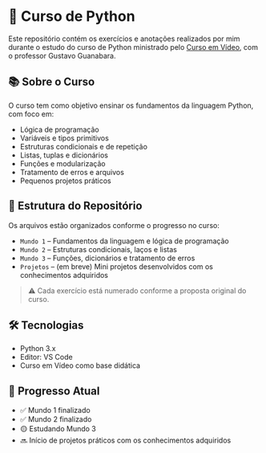 # 🐍 Curso de Python

Este repositório contém os exercícios e anotações realizados por mim durante o estudo do curso de Python ministrado pelo [Curso em Vídeo](https://www.cursoemvideo.com/), com o professor Gustavo Guanabara.

## 📚 Sobre o Curso

O curso tem como objetivo ensinar os fundamentos da linguagem Python, com foco em:

- Lógica de programação
- Variáveis e tipos primitivos
- Estruturas condicionais e de repetição
- Listas, tuplas e dicionários
- Funções e modularização
- Tratamento de erros e arquivos
- Pequenos projetos práticos

## 📁 Estrutura do Repositório

Os arquivos estão organizados conforme o progresso no curso:

- `Mundo 1` – Fundamentos da linguagem e lógica de programação
- `Mundo 2` – Estruturas condicionais, laços e listas
- `Mundo 3` – Funções, dicionários e tratamento de erros
- `Projetos` – (em breve) Mini projetos desenvolvidos com os conhecimentos adquiridos

> ⚠️ Cada exercício está numerado conforme a proposta original do curso.

## 🛠 Tecnologias
- Python 3.x
- Editor: VS Code 
- Curso em Vídeo como base didática

## 🧠 Progresso Atual
- ✅ Mundo 1 finalizado
- ✅ Mundo 2 finalizado
- 🟡 Estudando Mundo 3
- 🔜 Início de projetos práticos com os conhecimentos adquiridos

